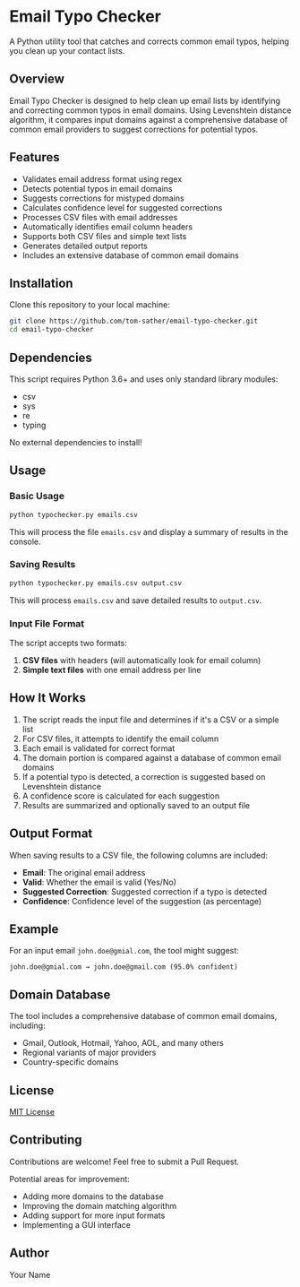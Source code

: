 # Email Typo Checker

A Python utility tool that catches and corrects common email typos, helping you clean up your contact lists.

## Overview

Email Typo Checker is designed to help clean up email lists by identifying and correcting common typos in email domains. Using Levenshtein distance algorithm, it compares input domains against a comprehensive database of common email providers to suggest corrections for potential typos.

## Features

- Validates email address format using regex
- Detects potential typos in email domains
- Suggests corrections for mistyped domains
- Calculates confidence level for suggested corrections
- Processes CSV files with email addresses
- Automatically identifies email column headers
- Supports both CSV files and simple text lists
- Generates detailed output reports
- Includes an extensive database of common email domains

## Installation

Clone this repository to your local machine:

```bash
git clone https://github.com/tom-sather/email-typo-checker.git
cd email-typo-checker
```

## Dependencies

This script requires Python 3.6+ and uses only standard library modules:
- csv
- sys
- re
- typing

No external dependencies to install!

## Usage

### Basic Usage

```bash
python typochecker.py emails.csv
```

This will process the file `emails.csv` and display a summary of results in the console.

### Saving Results

```bash
python typochecker.py emails.csv output.csv
```

This will process `emails.csv` and save detailed results to `output.csv`.

### Input File Format

The script accepts two formats:

1. **CSV files** with headers (will automatically look for email column)
2. **Simple text files** with one email address per line

## How It Works

1. The script reads the input file and determines if it's a CSV or a simple list
2. For CSV files, it attempts to identify the email column
3. Each email is validated for correct format
4. The domain portion is compared against a database of common email domains
5. If a potential typo is detected, a correction is suggested based on Levenshtein distance
6. A confidence score is calculated for each suggestion
7. Results are summarized and optionally saved to an output file

## Output Format

When saving results to a CSV file, the following columns are included:

- **Email**: The original email address
- **Valid**: Whether the email is valid (Yes/No)
- **Suggested Correction**: Suggested correction if a typo is detected
- **Confidence**: Confidence level of the suggestion (as percentage)

## Example

For an input email `john.doe@gmial.com`, the tool might suggest:
```
john.doe@gmial.com → john.doe@gmail.com (95.0% confident)
```

## Domain Database

The tool includes a comprehensive database of common email domains, including:
- Gmail, Outlook, Hotmail, Yahoo, AOL, and many others
- Regional variants of major providers
- Country-specific domains

## License

[MIT License](LICENSE)

## Contributing

Contributions are welcome! Feel free to submit a Pull Request.

Potential areas for improvement:
- Adding more domains to the database
- Improving the domain matching algorithm
- Adding support for more input formats
- Implementing a GUI interface

## Author

Your Name
